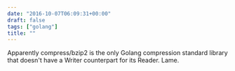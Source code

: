 ```yaml
---
date: "2016-10-07T06:09:31+00:00"
draft: false
tags: ["golang"]
title: ""
---
```

Apparently compress/bzip2 is the only Golang compression standard library that doesn't have a Writer counterpart for its Reader. Lame.
